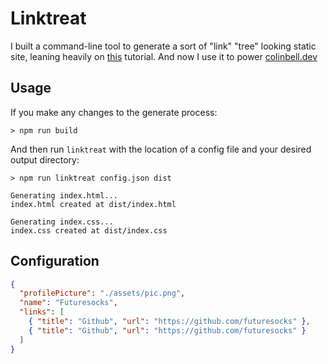 # Linktreat

I built a command-line tool to generate a sort of "link" "tree" looking static site, leaning heavily on [this](https://www.youtube.com/watch?v=91-MV2m0YlA) tutorial. And now I use it to power [colinbell.dev](https://colinbell.dev)

## Usage

If you make any changes to the generate process:

```
> npm run build
```

And then run `linktreat` with the location of a config file and your desired output directory:

```
> npm run linktreat config.json dist

Generating index.html...
index.html created at dist/index.html

Generating index.css...
index.css created at dist/index.css

```

## Configuration

```json
{
  "profilePicture": "./assets/pic.png",
  "name": "Futuresocks",
  "links": [
    { "title": "Github", "url": "https://github.com/futuresocks" },
    { "title": "Github", "url": "https://github.com/futuresocks" }
  ]
}
```

